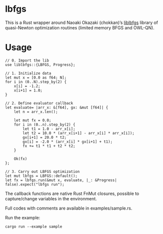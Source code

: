 
# lbfgs

This is a Rust wrapper around Naoaki Okazaki (chokkan)&rsquo;s [liblbfgs](http://chokkan.org/software/liblbfgs/) library of
quasi-Newton optimization routines (limited memory BFGS and OWL-QN).


# Usage

    // 0. Import the lib
    use liblbfgs::{LBFGS, Progress};
    
    // 1. Initialize data
    let mut x = [0.0 as f64; N];
    for i in (0..N).step_by(2) {
        x[i] = -1.2;
        x[i+1] = 1.0;
    }
    
    // 2. Define evaluator callback
    let evaluate= |arr_x: &[f64], gx: &mut [f64]| {
        let n = arr_x.len();
    
        let mut fx = 0.0;
        for i in (0..n).step_by(2) {
            let t1 = 1.0 - arr_x[i];
            let t2 = 10.0 * (arr_x[i+1] - arr_x[i] * arr_x[i]);
            gx[i+1] = 20.0 * t2;
            gx[i] = -2.0 * (arr_x[i] * gx[i+1] + t1);
            fx += t1 * t1 + t2 * t2;
        }
    
        Ok(fx)
    };
    
    // 3. Carry out LBFGS optimization
    let mut lbfgs = LBFGS::default();
    let fx = lbfgs.run(&mut x, evaluate, |_: &Progress| false).expect("lbfgs run");

The callback functions are native Rust FnMut closures, possible to
capture/change variables in the environment.

Full codes with comments are available in examples/sample.rs.

Run the example:

    cargo run --example sample


